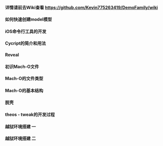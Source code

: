 #### 详情请前去Wiki查看 https://github.com/Kevin775263419/DemoFamily/wiki

#### 如何快速创建model模型

#### iOS命令行工具的开发

#### Cycript的简介和用法

#### Reveal

#### 初识Mach-O文件

#### Mach-O的文件类型

#### Mach-O的基本结构

#### 脱壳

#### theos - tweak的开发过程

#### 越狱环境搭建 一

#### 越狱环境搭建 二
